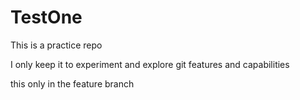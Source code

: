 # TestOne
This is a practice repo

I only keep it to experiment and explore git features and capabilities


this only in the feature branch